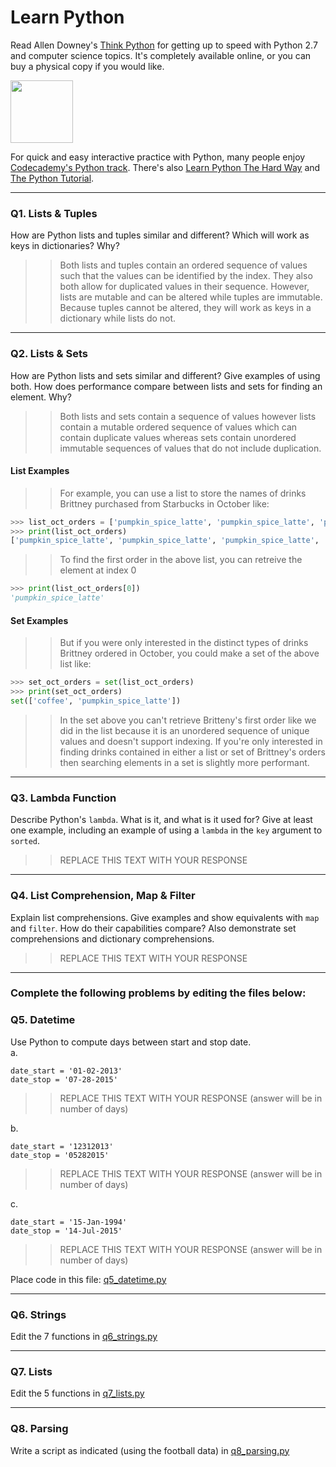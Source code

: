 # Learn Python

Read Allen Downey's [Think Python](http://www.greenteapress.com/thinkpython/) for getting up to speed with Python 2.7 and computer science topics. It's completely available online, or you can buy a physical copy if you would like.

<a href="http://www.greenteapress.com/thinkpython/"><img src="img/think_python.png" style="width: 100px;" target="_blank"></a>

For quick and easy interactive practice with Python, many people enjoy [Codecademy's Python track](http://www.codecademy.com/en/tracks/python). There's also [Learn Python The Hard Way](http://learnpythonthehardway.org/book/) and [The Python Tutorial](https://docs.python.org/2/tutorial/).

---

### Q1. Lists &amp; Tuples

How are Python lists and tuples similar and different? Which will work as keys in dictionaries? Why?

>> Both lists and tuples contain an ordered sequence of values such that the values can be identified by the index. They also both allow for duplicated values in their sequence. However, lists are mutable and can be altered while tuples are immutable. Because tuples cannot be altered, they will work as keys in a dictionary while lists do not. 

---

### Q2. Lists &amp; Sets

How are Python lists and sets similar and different? Give examples of using both. How does performance compare between lists and sets for finding an element. Why?

>> Both lists and sets contain a sequence of values however lists contain a mutable ordered sequence of values which can contain duplicate values whereas sets contain unordered immutable sequences of values that do not include duplication.

#### List Examples

>> For example, you can use a list to store the names of drinks Brittney purchased from Starbucks in October like:
```python
>>> list_oct_orders = ['pumpkin_spice_latte', 'pumpkin_spice_latte', 'pumpkin_spice_latte', 'coffee', 'pumpkin_spice_latte']
>>> print(list_oct_orders)
['pumpkin_spice_latte', 'pumpkin_spice_latte', 'pumpkin_spice_latte', 'coffee', 'pumpkin_spice_latte']
```
>> To find the first order in the above list, you can retreive the element at index 0
```python
>>> print(list_oct_orders[0])
'pumpkin_spice_latte'
```
#### Set Examples
>> But if you were only interested in the distinct types of drinks Brittney ordered in October, you could make a set of the above list like:
```python
>>> set_oct_orders = set(list_oct_orders)
>>> print(set_oct_orders)
set(['coffee', 'pumpkin_spice_latte'])
```
>> In the set above you can't retrieve Britteny's first order like we did in the list because it is an unordered sequence of unique values and doesn't support indexing. If you're only interested in finding drinks contained in either a list or set of Brittney's orders then searching elements in a set is slightly more performant. 

---

### Q3. Lambda Function

Describe Python's `lambda`. What is it, and what is it used for? Give at least one example, including an example of using a `lambda` in the `key` argument to `sorted`.

>> REPLACE THIS TEXT WITH YOUR RESPONSE

---

### Q4. List Comprehension, Map &amp; Filter

Explain list comprehensions. Give examples and show equivalents with `map` and `filter`. How do their capabilities compare? Also demonstrate set comprehensions and dictionary comprehensions.

>> REPLACE THIS TEXT WITH YOUR RESPONSE

---

### Complete the following problems by editing the files below:

### Q5. Datetime
Use Python to compute days between start and stop date.   
a.  

```
date_start = '01-02-2013'    
date_stop = '07-28-2015'
```

>> REPLACE THIS TEXT WITH YOUR RESPONSE (answer will be in number of days)

b.  
```
date_start = '12312013'  
date_stop = '05282015'  
```

>> REPLACE THIS TEXT WITH YOUR RESPONSE (answer will be in number of days)

c.  
```
date_start = '15-Jan-1994'      
date_stop = '14-Jul-2015'  
```

>> REPLACE THIS TEXT WITH YOUR RESPONSE  (answer will be in number of days)

Place code in this file: [q5_datetime.py](python/q5_datetime.py)

---

### Q6. Strings
Edit the 7 functions in [q6_strings.py](python/q6_strings.py)

---

### Q7. Lists
Edit the 5 functions in [q7_lists.py](python/q7_lists.py)

---

### Q8. Parsing
Write a script as indicated (using the football data) in [q8_parsing.py](python/q8_parsing.py)





